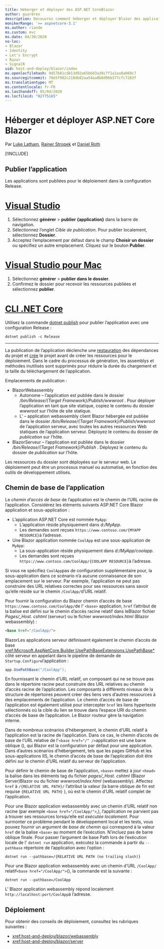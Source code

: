 ```yaml
---
title: Héberger et déployer des ASP.NET CoreBlazor
author: guardrex
description: Découvrez comment héberger et déployer Blazor des applications.
monikerRange: '>= aspnetcore-3.1'
ms.author: riande
ms.custom: mvc
ms.date: 04/30/2020
no-loc:
- Blazor
- Identity
- Let's Encrypt
- Razor
- SignalR
uid: host-and-deploy/blazor/index
ms.openlocfilehash: 9d57b81cd813d02a65b6d3a39c7f1a1aa8a069c7
ms.sourcegitcommit: 70e5f982c218db82aa54aa8b8d96b377cfc7283f
ms.translationtype: MT
ms.contentlocale: fr-FR
ms.lasthandoff: 05/04/2020
ms.locfileid: "82775165"
---
```

# <a name="host-and-deploy-aspnet-core-blazor"></a>Héberger et déployer ASP.NET Core Blazor

Par [Luke Latham](https://github.com/guardrex), [Rainer Stropek](https://www.timecockpit.com) et [Daniel Roth](https://github.com/danroth27)

[!INCLUDE[](~/includes/blazorwasm-preview-notice.md)]

## <a name="publish-the-app"></a>Publier l’application

Les applications sont publiées pour le déploiement dans la configuration Release.

# <a name="visual-studio"></a>[Visual Studio](#tab/visual-studio)

1. Sélectionnez **générer** > **publier {application}** dans la barre de navigation.
1. Sélectionnez l’onglet *Cible de publication*. Pour publier localement, sélectionnez **Dossier**.
1. Acceptez l’emplacement par défaut dans le champ **Choisir un dossier** ou spécifiez un autre emplacement. Cliquez sur le bouton **Publier**.

# <a name="visual-studio-for-mac"></a>[Visual Studio pour Mac](#tab/visual-studio-mac)

1. Sélectionnez **générer** > **publier dans le dossier**.
1. Confirmez le dossier pour recevoir les ressources publiées et sélectionnez **publier**.

# <a name="net-core-cli"></a>[CLI .NET Core](#tab/netcore-cli)

Utilisez la commande [dotnet publish](/dotnet/core/tools/dotnet-publish) pour publier l’application avec une configuration Release :

```dotnetcli
dotnet publish -c Release
```

---

La publication de l’application déclenche une [restauration](/dotnet/core/tools/dotnet-restore) des dépendances du projet et [crée](/dotnet/core/tools/dotnet-build) le projet avant de créer les ressources pour le déploiement. Dans le cadre du processus de génération, les assemblys et méthodes inutilisés sont supprimés pour réduire la durée du chargement et la taille du téléchargement de l’application.

Emplacements de publication :

* BlazorWebassembly
  * Autonome &ndash; l’application est publiée dans le dossier */bin/Release/{Target Framework}/Publish/wwwroot* . Pour déployer l’application en tant que site statique, copiez le contenu du dossier *wwwroot* sur l’hôte de site statique.
  * L' &ndash; application webassembly client Blazor hébergée est publiée dans le dossier */bin/Release/{Target Framework}/Publish/wwwroot* de l’application serveur, avec toutes les autres ressources Web statiques de l’application serveur. Déployez le contenu du dossier de *publication* sur l’hôte.
* BlazorServeur &ndash; l’application est publiée dans le dossier */bin/Release/{Target Framework}/Publish* . Déployez le contenu du dossier de *publication* sur l’hôte.

Les ressources du dossier sont déployées sur le serveur web. Le déploiement peut être un processus manuel ou automatisé, en fonction des outils de développement utilisés.

## <a name="app-base-path"></a>Chemin de base de l’application

Le *chemin d’accès de base* de l’application est le chemin de l’URL racine de l’application. Considérez les éléments suivants ASP.NET Core Blazor application et sous-application :

* L’application ASP.NET Core est nommée `MyApp`:
  * L’application réside physiquement dans *d:/MyApp*.
  * Les demandes sont reçues `https://www.contoso.com/{MYAPP RESOURCE}`à l’adresse.
* Une Blazor application nommée `CoolApp` est une sous-application de `MyApp`:
  * La sous-application réside physiquement dans *d:/MyApp/coolapp*.
  * Les demandes sont reçues `https://www.contoso.com/CoolApp/{COOLAPP RESOURCE}`à l’adresse.

Si vous ne spécifiez `CoolApp`pas de configuration supplémentaire pour, la sous-application dans ce scénario n’a aucune connaissance de son emplacement sur le serveur. Par exemple, l’application ne peut pas construire des URL relatives correctes pour ses ressources sans savoir qu’elle réside sur le chemin `/CoolApp/`d’URL relatif.

Pour fournir la configuration du Blazor chemin d’accès de base `https://www.contoso.com/CoolApp/`de l' `<base>` application, `href` l’attribut de la balise est défini sur le chemin d’accès racine relatif dans leBlazor fichier *Pages/_Host. cshtml* (serveur) ou le fichier *wwwroot/index.html* (Blazor webassembly) :

```html
<base href="/CoolApp/">
```

BlazorLes applications serveur définissent également le chemin d’accès de base <xref:Microsoft.AspNetCore.Builder.UsePathBaseExtensions.UsePathBase*> côté serveur en appelant dans le pipeline de demande de `Startup.Configure`l’application :

```csharp
app.UsePathBase("/CoolApp");
```

En fournissant le chemin d’URL relatif, un composant qui ne se trouve pas dans le répertoire racine peut construire des URL relatives au chemin d’accès racine de l’application. Les composants à différents niveaux de la structure de répertoires peuvent créer des liens vers d’autres ressources à des emplacements de l’application. Le chemin d’accès de base de l’application est également utilisé pour intercepter `href` les liens hypertexte sélectionnés où la cible du lien se trouve dans l’espace URI du chemin d’accès de base de l’application. Le Blazor routeur gère la navigation interne.

Dans de nombreux scénarios d’hébergement, le chemin d’URL relatif à l’application est la racine de l’application. Dans ce cas, le chemin d’accès de base de l’URL relative de l'`<base href="/" />`application est une barre oblique (), qui Blazor est la configuration par défaut pour une application. Dans d’autres scénarios d’hébergement, tels que les pages GitHub et les sous-applications IIS, le chemin d’accès de base de l’application doit être défini sur le chemin d’URL relatif du serveur de l’application.

Pour définir le chemin de base de l’application, `<base>` mettez à jour `<head>` la balise dans les éléments tag du fichier *pages/_Host. cshtml* (Blazor Server)Blazor ou du fichier *wwwroot/index.html* (webassembly). Affectez `href` à `/{RELATIVE URL PATH}/` l’attribut la valeur (la barre oblique de fin est requise `{RELATIVE URL PATH}` ), où est le chemin d’URL relatif complet de l’application.

Pour une Blazor application webassembly avec un chemin d’URL relatif non racine (par exemple `<base href="/CoolApp/">`,), l’application ne parvient pas à trouver ses ressources lorsqu’elle est *exécutée localement*. Pour surmonter ce problème pendant le développement local et les tests, vous pouvez fournir un argument de *base de chemin* qui correspond à la valeur `href` de la balise `<base>` au moment de l’exécution. N’incluez pas de barre oblique finale. Pour passer l’argument de base Path lors de l’exécution locale de l' `dotnet run` application, exécutez la commande à partir du `--pathbase` répertoire de l’application avec l’option :

```dotnetcli
dotnet run --pathbase=/{RELATIVE URL PATH (no trailing slash)}
```

Pour une Blazor application webassembly avec un chemin d’URL `/CoolApp/` relatif`<base href="/CoolApp/">`(), la commande est la suivante :

```dotnetcli
dotnet run --pathbase=/CoolApp
```

L' Blazor application webassembly répond localement `http://localhost:port/CoolApp`à l’adresse.

## <a name="deployment"></a>Déploiement

Pour obtenir des conseils de déploiement, consultez les rubriques suivantes :

* <xref:host-and-deploy/blazor/webassembly>
* <xref:host-and-deploy/blazor/server>

